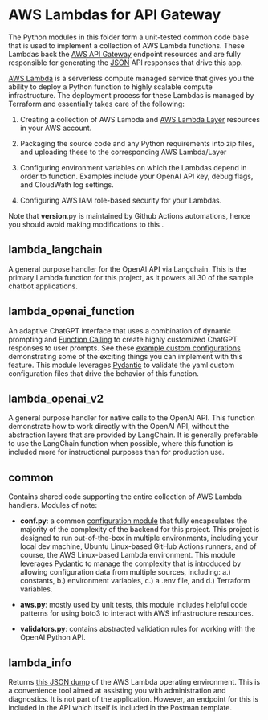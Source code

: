 # AWS Lambdas for API Gateway

The Python modules in this folder form a unit-tested common code base that is used to implement a collection of AWS Lambda functions. These Lambdas back the [AWS API Gateway](https://aws.amazon.com/api-gateway/) endpoint resources and are fully responsible for generating the [JSON](https://www.json.org/json-en.html) API responses that drive this app.

[AWS Lambda](https://aws.amazon.com/pm/lambda/) is a serverless compute managed service that gives you the ability to deploy a Python function to highly scalable compute infrastructure. The deployment process for these Lambdas is managed by Terraform and essentially takes care of the following:

1. Creating a collection of AWS Lambda and [AWS Lambda Layer](https://docs.aws.amazon.com/lambda/latest/dg/chapter-layers.html) resources in your AWS account.

2. Packaging the source code and any Python requirements into zip files, and uploading these to the corresponding AWS Lambda/Layer

3. Configuring environment variables on which the Lambdas depend in order to function. Examples include your OpenAI API key, debug flags, and CloudWath log settings.

4. Configuring AWS IAM role-based security for your Lambdas.

Note that **version**.py is maintained by Github Actions automations, hence you should avoid making modifications to this .

## lambda_langchain

A general purpose handler for the OpenAI API via Langchain. This is the primary Lambda function for this project, as it powers all 30 of the sample chatbot applications.

## lambda_openai_function

An adaptive ChatGPT interface that uses a combination of dynamic prompting and [Function Calling](https://platform.openai.com/docs/guides/function-calling) to create highly customized ChatGPT responses to user prompts. See these [example custom configurations](../openai_api/lambda_openai_function/config/) demonstrating some of the exciting things you can implement with this feature. This module leverages [Pydantic](https://docs.pydantic.dev/latest/) to validate the yaml custom configuration files that drive the behavior of this function.

## lambda_openai_v2

A general purpose handler for native calls to the OpenAI API. This function demonstrate how to work directly with the OpenAI API, without the abstraction layers that are provided by LangChain. It is generally preferable to use the LangChain function when possible, where this function is included more for instructional purposes than for production use.

## common

Contains shared code supporting the entire collection of AWS Lambda handlers. Modules of note:

- **conf.py**: a common [configuration module](./common/conf.py) that fully encapsulates the majority of the complexity of the backend for this project. This project is designed to run out-of-the-box in multiple environments, including your local dev machine, Ubuntu Linux-based GitHub Actions runners, and of course, the AWS Linux-based Lambda environment. This module leverages [Pydantic](https://docs.pydantic.dev/latest/) to manage the complexity that is introduced by allowing configuration data from multiple sources, including: a.) constants, b.) environment variables, c.) a .env file, and d.) Terraform variables.

- **aws.py**: mostly used by unit tests, this module includes helpful code patterns for using boto3 to interact with AWS infrastructure resources.

- **validators.py**: contains abstracted validation rules for working with the OpenAI Python API.

## lambda_info

Returns [this JSON dump](../../../../doc/json/apigateway_endpoing_info.json) of the AWS Lambda operating environment. This is a convenience tool aimed at assisting you with administration and diagnostics. It is not part of the application. However, an endpoint for this is included in the API which itself is included in the Postman template.
